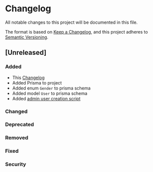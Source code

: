 # Changelog

All notable changes to this project will be documented in this file.

The format is based on [Keep a Changelog](https://keepachangelog.com/en/1.0.0/),
and this project adheres to [Semantic Versioning](https://semver.org/spec/v2.0.0.html).

## [Unreleased]

### Added

- This [Changelog](CHANGELOG.md)
- Added Prisma to project
- Added enum `Gender` to prisma schema
- Added model `User` to prisma schema
- Added [admin user creation script](prisma/createAdminUser.mjs)

### Changed

### Deprecated

### Removed

### Fixed

### Security